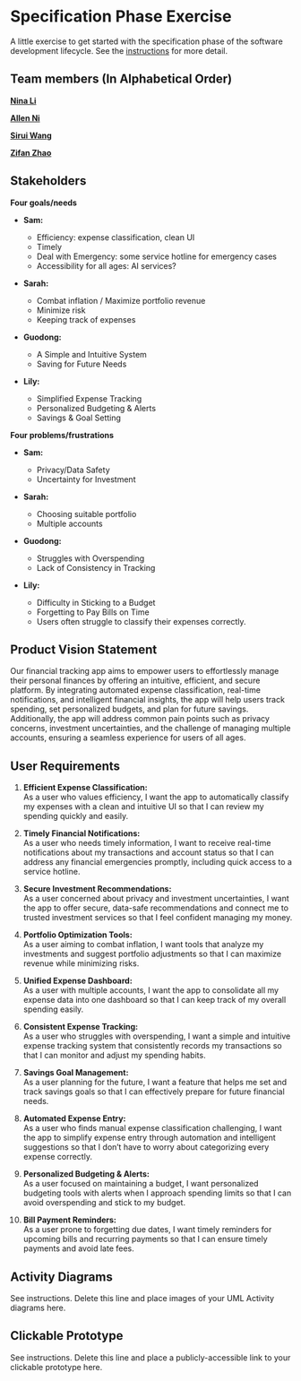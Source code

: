 # Specification Phase Exercise

A little exercise to get started with the specification phase of the software development lifecycle. See the [instructions](instructions.md) for more detail.

## Team members (In Alphabetical Order)

[**Nina Li**](https://github.com/nina-jsl/)

[**Allen Ni**](https://github.com/AllenNi66/)  

[**Sirui Wang**](https://github.com/siruiii/) 

[**Zifan Zhao**](https://github.com/Exiam6/)

## Stakeholders

**Four goals/needs**

- **Sam:**
  - Efficiency: expense classification, clean UI
  - Timely
  - Deal with Emergency: some service hotline for emergency cases
  - Accessibility for all ages: AI services?

- **Sarah:**
  - Combat inflation / Maximize portfolio revenue
  - Minimize risk
  - Keeping track of expenses

- **Guodong:**
  - A Simple and Intuitive System
  - Saving for Future Needs

- **Lily:**
  - Simplified Expense Tracking
  - Personalized Budgeting & Alerts
  - Savings & Goal Setting

**Four problems/frustrations**

- **Sam:**
  - Privacy/Data Safety
  - Uncertainty for Investment

- **Sarah:**
  - Choosing suitable portfolio
  - Multiple accounts

- **Guodong:**
  - Struggles with Overspending
  - Lack of Consistency in Tracking

- **Lily:**
  - Difficulty in Sticking to a Budget
  - Forgetting to Pay Bills on Time
  - Users often struggle to classify their expenses correctly.

## Product Vision Statement

Our financial tracking app aims to empower users to effortlessly manage their personal finances by offering an intuitive, efficient, and secure platform. By integrating automated expense classification, real-time notifications, and intelligent financial insights, the app will help users track spending, set personalized budgets, and plan for future savings. Additionally, the app will address common pain points such as privacy concerns, investment uncertainties, and the challenge of managing multiple accounts, ensuring a seamless experience for users of all ages.

## User Requirements

1. **Efficient Expense Classification:**  
   As a user who values efficiency, I want the app to automatically classify my expenses with a clean and intuitive UI so that I can review my spending quickly and easily.

2. **Timely Financial Notifications:**  
   As a user who needs timely information, I want to receive real-time notifications about my transactions and account status so that I can address any financial emergencies promptly, including quick access to a service hotline.

3. **Secure Investment Recommendations:**  
   As a user concerned about privacy and investment uncertainties, I want the app to offer secure, data-safe recommendations and connect me to trusted investment services so that I feel confident managing my money.

4. **Portfolio Optimization Tools:**  
   As a user aiming to combat inflation, I want tools that analyze my investments and suggest portfolio adjustments so that I can maximize revenue while minimizing risks.

5. **Unified Expense Dashboard:**  
   As a user with multiple accounts, I want the app to consolidate all my expense data into one dashboard so that I can keep track of my overall spending easily.

6. **Consistent Expense Tracking:**  
   As a user who struggles with overspending, I want a simple and intuitive expense tracking system that consistently records my transactions so that I can monitor and adjust my spending habits.

7. **Savings Goal Management:**  
   As a user planning for the future, I want a feature that helps me set and track savings goals so that I can effectively prepare for future financial needs.

8. **Automated Expense Entry:**  
   As a user who finds manual expense classification challenging, I want the app to simplify expense entry through automation and intelligent suggestions so that I don’t have to worry about categorizing every expense correctly.

9. **Personalized Budgeting & Alerts:**  
   As a user focused on maintaining a budget, I want personalized budgeting tools with alerts when I approach spending limits so that I can avoid overspending and stick to my budget.

10. **Bill Payment Reminders:**  
    As a user prone to forgetting due dates, I want timely reminders for upcoming bills and recurring payments so that I can ensure timely payments and avoid late fees.

## Activity Diagrams

See instructions. Delete this line and place images of your UML Activity diagrams here.

## Clickable Prototype

See instructions. Delete this line and place a publicly-accessible link to your clickable prototype here.